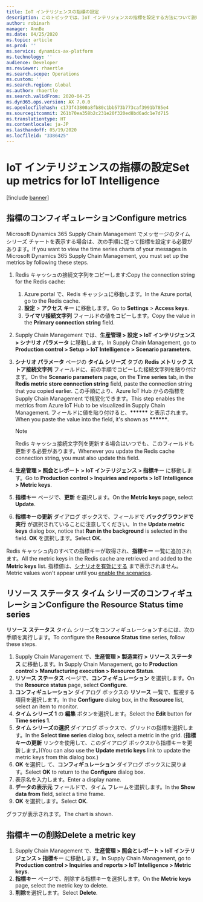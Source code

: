 ```yaml
---
title: IoT インテリジェンスの指標の設定
description: このトピックでは、IoT インテリジェンスの指標を設定する方法について説明します。
author: robinarh
manager: AnnBe
ms.date: 04/25/2020
ms.topic: article
ms.prod: ''
ms.service: dynamics-ax-platform
ms.technology: ''
audience: Developer
ms.reviewer: rhaertle
ms.search.scope: Operations
ms.custom: ''
ms.search.region: Global
ms.author: rhaertle
ms.search.validFrom: 2020-04-25
ms.dyn365.ops.version: AX 7.0.0
ms.openlocfilehash: c173f43800a8fb80c1bb573b773caf3991b785e4
ms.sourcegitcommit: 261b70ea358b2c231e20f320ed8bd6adc1e7d715
ms.translationtype: HT
ms.contentlocale: ja-JP
ms.lasthandoff: 05/19/2020
ms.locfileid: "3386425"
---
```

# <a name="set-up-metrics-for-iot-intelligence"></a><span data-ttu-id="154c1-103">IoT インテリジェンスの指標の設定</span><span class="sxs-lookup"><span data-stu-id="154c1-103">Set up metrics for IoT Intelligence</span></span>

[!include [banner](../../includes/banner.md)]

## <a name="configure-metrics"></a><span data-ttu-id="154c1-104">指標のコンフィギュレーション</span><span class="sxs-lookup"><span data-stu-id="154c1-104">Configure metrics</span></span>

<span data-ttu-id="154c1-105">Microsoft Dynamics 365 Supply Chain Management でメッセージのタイム シリーズ チャートを表示する場合は、次の手順に従って指標を設定する必要があります。</span><span class="sxs-lookup"><span data-stu-id="154c1-105">If you want to view the time series charts of your messages in Microsoft Dynamics 365 Supply Chain Management, you must set up the metrics by following these steps.</span></span>

1. <span data-ttu-id="154c1-106">Redis キャッシュの接続文字列をコピーします:</span><span class="sxs-lookup"><span data-stu-id="154c1-106">Copy the connection string for the Redis cache:</span></span>

    1. <span data-ttu-id="154c1-107">Azure portal で、Redis キャッシュに移動します。</span><span class="sxs-lookup"><span data-stu-id="154c1-107">In the Azure portal, go to the Redis cache.</span></span>
    2. <span data-ttu-id="154c1-108">**設定** \> **アクセス キー** に移動します。</span><span class="sxs-lookup"><span data-stu-id="154c1-108">Go to **Settings** \> **Access keys**.</span></span>
    3. <span data-ttu-id="154c1-109">**ライマリ接続文字列** フィールドの値をコピーします。</span><span class="sxs-lookup"><span data-stu-id="154c1-109">Copy the value in the **Primary connection string** field.</span></span>

2. <span data-ttu-id="154c1-110">Supply Chain Management では、**生産管理 \> 設定 \> IoT インテリジェンス \> シナリオ パラメータ** に移動します。</span><span class="sxs-lookup"><span data-stu-id="154c1-110">In Supply Chain Management, go to **Production control \> Setup \> IoT Intelligence \> Scenario parameters**.</span></span>
3. <span data-ttu-id="154c1-111">**シナリオ パラメータ** ページの **タイム シリーズ** タブの **Redis メトリック ストア接続文字列** フィールドに、前の手順でコピーした接続文字列を貼り付けます。</span><span class="sxs-lookup"><span data-stu-id="154c1-111">On the **Scenario parameters** page, on the **Time series** tab, in the **Redis metric store connection string** field, paste the connection string that you copied earlier.</span></span> <span data-ttu-id="154c1-112">この手順により、Azure IoT Hub からの指標を Supply Chain Management で視覚化できます。</span><span class="sxs-lookup"><span data-stu-id="154c1-112">This step enables the metrics from Azure IoT Hub to be visualized in Supply Chain Management.</span></span> <span data-ttu-id="154c1-113">フィールドに値を貼り付けると、**\*\*\*\*\*\*** と表示されます。</span><span class="sxs-lookup"><span data-stu-id="154c1-113">When you paste the value into the field, it's shown as **\*\*\*\*\*\***.</span></span>

    > [!NOTE]
    > <span data-ttu-id="154c1-114">Redis キャッシュ接続文字列を更新する場合はいつでも、このフィールドも更新する必要があります。</span><span class="sxs-lookup"><span data-stu-id="154c1-114">Whenever you update the Redis cache connection string, you must also update this field.</span></span>

4. <span data-ttu-id="154c1-115">**生産管理 \> 照会とレポート \> IoT インテリジェンス \> 指標キー** に移動します。</span><span class="sxs-lookup"><span data-stu-id="154c1-115">Go to **Production control \> Inquiries and reports \> IoT Intelligence \> Metric keys**.</span></span>
5. <span data-ttu-id="154c1-116">**指標キー** ページで、**更新** を選択します。</span><span class="sxs-lookup"><span data-stu-id="154c1-116">On the **Metric keys** page, select **Update**.</span></span>
6. <span data-ttu-id="154c1-117">**指標キーの更新** ダイアログ ボックスで、フィールドで **バックグラウンドで実行** が選択されていることに注意してください。</span><span class="sxs-lookup"><span data-stu-id="154c1-117">In the **Update metric keys** dialog box, notice that **Run in the background** is selected in the field.</span></span> <span data-ttu-id="154c1-118">**OK** を選択します。</span><span class="sxs-lookup"><span data-stu-id="154c1-118">Select **OK**.</span></span>

<span data-ttu-id="154c1-119">Redis キャッシュ内のすべての指標キーが取得され、**指標キー** 一覧に追加されます。</span><span class="sxs-lookup"><span data-stu-id="154c1-119">All the metric keys in the Redis cache are retrieved and added to the **Metric keys** list.</span></span> <span data-ttu-id="154c1-120">指標値は、[シナリオを有効にする](iot-scenario-setup.md) まで表示されません。</span><span class="sxs-lookup"><span data-stu-id="154c1-120">Metric values won't appear until you [enable the scenarios](iot-scenario-setup.md).</span></span>

## <a name="configure-the-resource-status-time-series"></a><span data-ttu-id="154c1-121">リソース ステータス タイム シリーズのコンフィギュレーション</span><span class="sxs-lookup"><span data-stu-id="154c1-121">Configure the Resource Status time series</span></span>

<span data-ttu-id="154c1-122">**リソース ステータス** タイム シリーズをコンフィギュレーションするには、次の手順を実行します。</span><span class="sxs-lookup"><span data-stu-id="154c1-122">To configure the **Resource Status** time series, follow these steps.</span></span>

1. <span data-ttu-id="154c1-123">Supply Chain Management で、**生産管理 \> 製造実行 \> リソース ステータス** に移動します。</span><span class="sxs-lookup"><span data-stu-id="154c1-123">In Supply Chain Management, go to **Production control \> Manufacturing execution \> Resource Status**.</span></span>
2. <span data-ttu-id="154c1-124">**リソース ステータス** ページで、**コンフィギュレーション** を選択します。</span><span class="sxs-lookup"><span data-stu-id="154c1-124">On the **Resource status** page, select **Configure**.</span></span>
2. <span data-ttu-id="154c1-125">**コンフィギュレーション** ダイアログ ボックスの **リソース** 一覧で、監視する項目を選択します。</span><span class="sxs-lookup"><span data-stu-id="154c1-125">In the **Configure** dialog box, in the **Resource** list, select an item to monitor.</span></span>
3. <span data-ttu-id="154c1-126">**タイム シリーズ 1** の **編集** ボタンを選択します。</span><span class="sxs-lookup"><span data-stu-id="154c1-126">Select the **Edit** button for **Time series 1**.</span></span>
4. <span data-ttu-id="154c1-127">**タイム シリーズの選択** ダイアログ ボックスで、グリッドの指標を選択します。</span><span class="sxs-lookup"><span data-stu-id="154c1-127">In the **Select time series** dialog box, select a metric in the grid.</span></span> <span data-ttu-id="154c1-128">(**指標キーの更新** リンクを使用して、このダイアログ ボックスから指標キーを更新します。)</span><span class="sxs-lookup"><span data-stu-id="154c1-128">(You can also use the **Update metric keys** link to update the metric keys from this dialog box.)</span></span>
5. <span data-ttu-id="154c1-129">**OK** を選択し て、**コンフィギュレーション** ダイアログ ボックスに戻ります。</span><span class="sxs-lookup"><span data-stu-id="154c1-129">Select **OK** to return to the **Configure** dialog box.</span></span>
6. <span data-ttu-id="154c1-130">表示名を入力します。</span><span class="sxs-lookup"><span data-stu-id="154c1-130">Enter a display name.</span></span>
7. <span data-ttu-id="154c1-131">**データの表示元** フィールドで、タイム フレームを選択します。</span><span class="sxs-lookup"><span data-stu-id="154c1-131">In the **Show data from** field, select a time frame.</span></span>
8. <span data-ttu-id="154c1-132">**OK** を選択します。</span><span class="sxs-lookup"><span data-stu-id="154c1-132">Select **OK**.</span></span>

<span data-ttu-id="154c1-133">グラフが表示されます。</span><span class="sxs-lookup"><span data-stu-id="154c1-133">The chart is shown.</span></span>

## <a name="delete-a-metric-key"></a><span data-ttu-id="154c1-134">指標キーの削除</span><span class="sxs-lookup"><span data-stu-id="154c1-134">Delete a metric key</span></span>

1. <span data-ttu-id="154c1-135">Supply Chain Management で、**生産管理 \> 照会とレポート \> IoT インテリジェンス \> 指標キー** に移動します。</span><span class="sxs-lookup"><span data-stu-id="154c1-135">In Supply Chain Management, go to **Production control \> Inquiries and reports \> IoT Intelligence \> Metric keys**.</span></span>
2. <span data-ttu-id="154c1-136">**指標キー** ページで、削除する指標キーを選択します。</span><span class="sxs-lookup"><span data-stu-id="154c1-136">On the **Metric keys** page, select the metric key to delete.</span></span>
3. <span data-ttu-id="154c1-137">**削除**を選択します。</span><span class="sxs-lookup"><span data-stu-id="154c1-137">Select **Delete**.</span></span>
